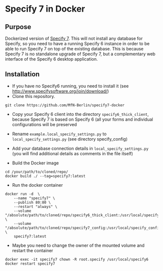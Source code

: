 # Specify 7 in Docker

## Purpose

Dockerized version of [Specify 7](https://github.com/specify/specify7).
This will not install any database for Specify, so you need to have a running Specify 6 instance in order to be able to run Specify 7 on top of the existing database. This is because Specify 7 is no standalone upgrade of Specify 7, but a complementary web interface of the Specify 6 desktop application.

## Installation

- If you have no Specify6 running, you need to install it (see http://www.specifysoftware.org/join/download/)
- Clone this repository.
```
git clone https://github.com/MfN-Berlin/specify7-docker
```
- Copy your Specify 6 client into the directory ```specify6_thick_client```, because Specify 7 is based on Specify 6 (all your forms and individual configurations will be preserved
- Rename ```example.local_specify_settings.py``` to ```local_specify_settings.py``` (see directory specify_config)
- Add your database connection details in ```local_specify_settings.py``` (you will find additional details as comments in the file itself)

- Build the Docker image
```
cd /your/path/to/cloned/repo/
docker build ./ --tag=specify7:latest
```

- Run the docker container
```
docker run -d  \
    --name "specify7" \
    --publish 80:80 \
    --restart "always" \
    --volume "/absolute/path/to/cloned/repo/specify6_thick_client:/usr/local/specify6" \
    --volume "/absolute/path/to/cloned/repo/specify7_config:/usr/local/specify_config" \
    specify7:latest
```

- Maybe you need to change the owner of the mounted volume and restart the container
```
docker exec -it specify7 chown -R root.specify /usr/local/specify6
docker restart specify7
```